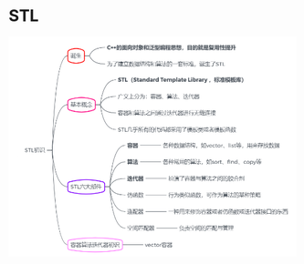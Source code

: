 # STL
![Image text](https://raw.githubusercontent.com/MattiaFang/Hello-world/master/重要知识点/STL/00.STL初识.PNG)

